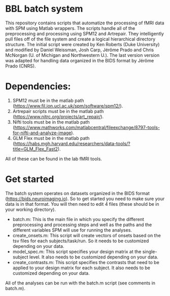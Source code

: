 # BBL batch system
This repository contains scripts that automatize the processing of fMRI data with SPM using Matlab wrappers. The scripts handle all of the preprocessing and processing using SPM12 and Artrepair.  They intelligently pull files off of the file system and create a logical hierarchical directory structure.
The initial script were created by Ken Roberts (Duke University) and modified by Daniel Weissman, Josh Carp, Jérôme Prado and Chris McNorgan (U. of Michigan and Northwestern U.). The last version version was adapted for handling data organized in the BIDS format by Jérôme Prado (CNRS).

# Dependencies:

1) SPM12 must be in the matlab path (https://www.fil.ion.ucl.ac.uk/spm/software/spm12/).
2) Artrepair scripts must be in the matlab path (https://www.nitrc.org/projects/art_repair/).
3) Nifti tools must be in the matlab path (https://www.mathworks.com/matlabcentral/fileexchange/8797-tools-for-nifti-and-analyze-image).
4) GLM Flex must be in the matlab path (https://habs.mgh.harvard.edu/researchers/data-tools/?title=GLM_Flex_Fast2).

All of these can be found in the lab fMRI tools.

# Get started

The batch system operates on datasets organized in the BIDS format (https://bids.neuroimaging.io). So to get started you need to make sure your data is in that format. You will then need to edit 4 files (these should be in your working directory).

- batch.m: This is the main file in which you specify the different preprocessing and processing steps and well as the paths and the different variables SPM will use for running the analyses.
- create_onsets.m: This script will create vectors of onsets based on the tsv files for each subjects/task/run. So it needs to be customized depending on your data.
- model_spec.m: This script specifies your design matrix at the single-subject level. It also needs to be customized depending on your data.
- create_contrasts.m: This script specifies the contrasts that need to be applied to your design matrix for each subject. It also needs to be customized depending on your data.

All of the analyses can be run with the batch.m script (see comments in batch.m).
